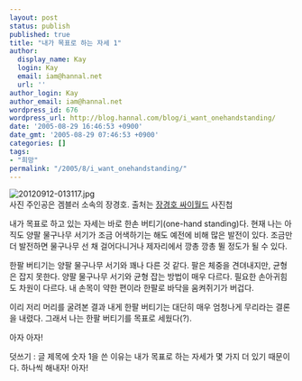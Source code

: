```yaml
---
layout: post
status: publish
published: true
title: "내가 목표로 하는 자세 1"
author:
  display_name: Kay
  login: Kay
  email: iam@hannal.net
  url: ''
author_login: Kay
author_email: iam@hannal.net
wordpress_id: 676
wordpress_url: http://blog.hannal.com/blog/i_want_onehandstanding/
date: '2005-08-29 16:46:53 +0900'
date_gmt: '2005-08-29 07:46:53 +0900'
categories: []
tags:
- "희망"
permalink: "/2005/8/i_want_onehandstanding/"
---
```

<p><img src="http://blog.hannal.com/assets/uploads/2012/09/20120912-013117.jpg" alt="20120912-013117.jpg" class="alignnone size-full" /><br />
사진 주인공은 겜블러 소속의 장경호. 출처는 <a href="http://cyworld.com/jkhbboy">장경호 싸이월드</a> 사진첩</p>
<p>내가 목표로 하고 있는 자세는 바로 한손 버티기(one-hand standing)다. 현재 나는 아직도 양팔 물구나무 서기가 조금 어색하기는 해도 예전에 비해 많은 발전이 있다. 조금만 더 발전하면 물구나무 선 채 걸어다니거나 제자리에서 깡총 깡총 뛸 정도가 될 수 있다.</p>
<p>한팔 버티기는 양팔 물구나무 서기와 꽤나 다른 것 같다. 팔은 체중을 견뎌내지만, 균형은 잡지 못한다. 양팔 물구나무 서기와 균형 잡는 방법이 매우 다르다. 필요한 손아귀힘도 차원이 다르다. 내 손목이 약한 편이라 한팔로 바닥을 움켜쥐기가 버겁다.</p>
<p>이리 저리 머리를 굴려본 결과 내게 한팔 버티기는 대단히 매우 엄청나게 무리라는 결론을 내렸다. 그래서 나는 한팔 버티기를 목표로 세웠다(?).</p>
<p>아자 아자!</p>
<p>덧쓰기 : 글 제목에 숫자 1을 쓴 이유는 내가 목표로 하는 자세가 몇 가지 더 있기 때문이다. 하나씩 해내자! 아자!</p>
